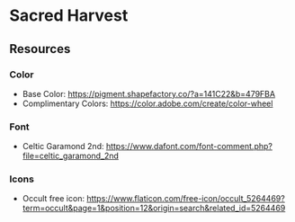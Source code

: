# Sacred Harvest

## Resources

### Color

- Base Color: https://pigment.shapefactory.co/?a=141C22&b=479FBA
- Complimentary Colors: https://color.adobe.com/create/color-wheel

### Font

- Celtic Garamond 2nd: https://www.dafont.com/font-comment.php?file=celtic_garamond_2nd

### Icons

- Occult free icon: https://www.flaticon.com/free-icon/occult_5264469?term=occult&page=1&position=12&origin=search&related_id=5264469
